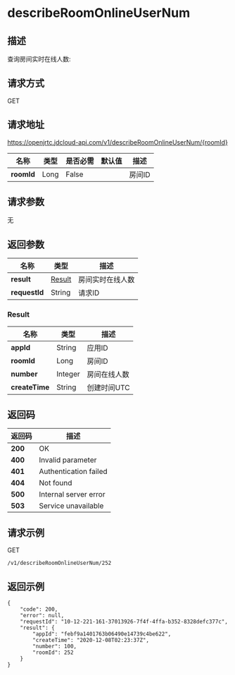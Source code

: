 # describeRoomOnlineUserNum


## 描述
查询房间实时在线人数:


## 请求方式
GET

## 请求地址
https://openjrtc.jdcloud-api.com/v1/describeRoomOnlineUserNum/{roomId}

|名称|类型|是否必需|默认值|描述|
|---|---|---|---|---|
|**roomId**|Long|False| |房间ID|

## 请求参数
无


## 返回参数
|名称|类型|描述|
|---|---|---|
|**result**|[Result](#result)|房间实时在线人数|
|**requestId**|String|请求ID|

### <div id="Result">Result</div>
|名称|类型|描述|
|---|---|---|
|**appId**|String|应用ID|
|**roomId**|Long|房间ID|
|**number**|Integer|房间在线人数|
|**createTime**|String|创建时间UTC|

## 返回码
|返回码|描述|
|---|---|
|**200**|OK|
|**400**|Invalid parameter|
|**401**|Authentication failed|
|**404**|Not found|
|**500**|Internal server error|
|**503**|Service unavailable|

## 请求示例
GET
```
/v1/describeRoomOnlineUserNum/252

```

## 返回示例
```
{
    "code": 200, 
    "error": null, 
    "requestId": "10-12-221-161-37013926-7f4f-4ffa-b352-8328defc377c", 
    "result": {
        "appId": "febf9a1401763b06490e14739c4be622", 
        "createTime": "2020-12-08T02:23:37Z", 
        "number": 100, 
        "roomId": 252
    }
}
```
